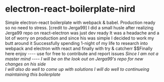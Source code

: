 # electron-react-boilerplate-nird
Simple electron-react boilerplate with webpack &amp; babel. Production ready so no need to stress.
[credit to Jerga99]
I did a small husle after realizing Jerga99 repo on react-electron was just dev ready
It was a headache and a lot of worry on production and since his was simple I decided to work my butt around it
Successfully spending 1-night of my life to research into webpack and electron with react and finally with try & catcherr
$$Finally here enjoy ---- use for free to contribute and report issues
*Since I am not a master mind ---- I will be on the look out on Jerga99's repo for new changes on his side <br> I will also do well to come up with solutions 
I will do well to continueing maintaining this boilerplate*
